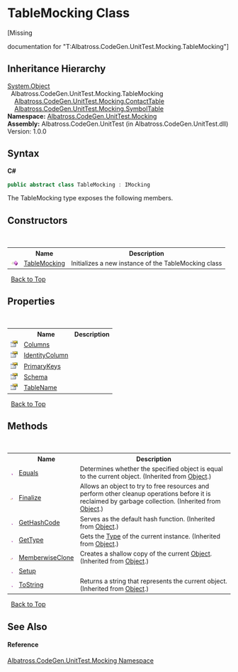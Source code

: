# TableMocking Class
 

\[Missing <summary> documentation for "T:Albatross.CodeGen.UnitTest.Mocking.TableMocking"\]


## Inheritance Hierarchy
<a href="http://msdn2.microsoft.com/en-us/library/e5kfa45b" target="_blank">System.Object</a><br />&nbsp;&nbsp;Albatross.CodeGen.UnitTest.Mocking.TableMocking<br />&nbsp;&nbsp;&nbsp;&nbsp;<a href="402492b8-4b4d-6af5-6e26-fa6b6ab86fbc">Albatross.CodeGen.UnitTest.Mocking.ContactTable</a><br />&nbsp;&nbsp;&nbsp;&nbsp;<a href="044c669d-f461-14d1-8276-1804c8628114">Albatross.CodeGen.UnitTest.Mocking.SymbolTable</a><br />
**Namespace:**&nbsp;<a href="2f1780b3-a2c6-14ff-575d-ee99b7786f99">Albatross.CodeGen.UnitTest.Mocking</a><br />**Assembly:**&nbsp;Albatross.CodeGen.UnitTest (in Albatross.CodeGen.UnitTest.dll) Version: 1.0.0

## Syntax

**C#**<br />
``` C#
public abstract class TableMocking : IMocking
```

The TableMocking type exposes the following members.


## Constructors
&nbsp;<table><tr><th></th><th>Name</th><th>Description</th></tr><tr><td>![Public method](media/pubmethod.gif "Public method")</td><td><a href="2967358f-ed6f-2716-c061-531fef6a9e75">TableMocking</a></td><td>
Initializes a new instance of the TableMocking class</td></tr></table>&nbsp;
<a href="#tablemocking-class">Back to Top</a>

## Properties
&nbsp;<table><tr><th></th><th>Name</th><th>Description</th></tr><tr><td>![Public property](media/pubproperty.gif "Public property")</td><td><a href="3593c9d6-9699-8368-a4a5-6bafaf81c336">Columns</a></td><td /></tr><tr><td>![Public property](media/pubproperty.gif "Public property")</td><td><a href="f8456bab-bda2-0a19-c198-46600f42b7b8">IdentityColumn</a></td><td /></tr><tr><td>![Public property](media/pubproperty.gif "Public property")</td><td><a href="88d5c9dc-1a2d-c59b-3cc1-c7ea58f6e360">PrimaryKeys</a></td><td /></tr><tr><td>![Public property](media/pubproperty.gif "Public property")</td><td><a href="d268a4bd-e4f7-da8b-0469-f4240103c141">Schema</a></td><td /></tr><tr><td>![Public property](media/pubproperty.gif "Public property")</td><td><a href="bd2c8d20-4b82-c781-7b0d-021a9b5c5766">TableName</a></td><td /></tr></table>&nbsp;
<a href="#tablemocking-class">Back to Top</a>

## Methods
&nbsp;<table><tr><th></th><th>Name</th><th>Description</th></tr><tr><td>![Public method](media/pubmethod.gif "Public method")</td><td><a href="http://msdn2.microsoft.com/en-us/library/bsc2ak47" target="_blank">Equals</a></td><td>
Determines whether the specified object is equal to the current object.
 (Inherited from <a href="http://msdn2.microsoft.com/en-us/library/e5kfa45b" target="_blank">Object</a>.)</td></tr><tr><td>![Protected method](media/protmethod.gif "Protected method")</td><td><a href="http://msdn2.microsoft.com/en-us/library/4k87zsw7" target="_blank">Finalize</a></td><td>
Allows an object to try to free resources and perform other cleanup operations before it is reclaimed by garbage collection.
 (Inherited from <a href="http://msdn2.microsoft.com/en-us/library/e5kfa45b" target="_blank">Object</a>.)</td></tr><tr><td>![Public method](media/pubmethod.gif "Public method")</td><td><a href="http://msdn2.microsoft.com/en-us/library/zdee4b3y" target="_blank">GetHashCode</a></td><td>
Serves as the default hash function.
 (Inherited from <a href="http://msdn2.microsoft.com/en-us/library/e5kfa45b" target="_blank">Object</a>.)</td></tr><tr><td>![Public method](media/pubmethod.gif "Public method")</td><td><a href="http://msdn2.microsoft.com/en-us/library/dfwy45w9" target="_blank">GetType</a></td><td>
Gets the <a href="http://msdn2.microsoft.com/en-us/library/42892f65" target="_blank">Type</a> of the current instance.
 (Inherited from <a href="http://msdn2.microsoft.com/en-us/library/e5kfa45b" target="_blank">Object</a>.)</td></tr><tr><td>![Protected method](media/protmethod.gif "Protected method")</td><td><a href="http://msdn2.microsoft.com/en-us/library/57ctke0a" target="_blank">MemberwiseClone</a></td><td>
Creates a shallow copy of the current <a href="http://msdn2.microsoft.com/en-us/library/e5kfa45b" target="_blank">Object</a>.
 (Inherited from <a href="http://msdn2.microsoft.com/en-us/library/e5kfa45b" target="_blank">Object</a>.)</td></tr><tr><td>![Public method](media/pubmethod.gif "Public method")</td><td><a href="209e25cc-9fad-2716-baaa-86d47bfadb39">Setup</a></td><td /></tr><tr><td>![Public method](media/pubmethod.gif "Public method")</td><td><a href="http://msdn2.microsoft.com/en-us/library/7bxwbwt2" target="_blank">ToString</a></td><td>
Returns a string that represents the current object.
 (Inherited from <a href="http://msdn2.microsoft.com/en-us/library/e5kfa45b" target="_blank">Object</a>.)</td></tr></table>&nbsp;
<a href="#tablemocking-class">Back to Top</a>

## See Also


#### Reference
<a href="2f1780b3-a2c6-14ff-575d-ee99b7786f99">Albatross.CodeGen.UnitTest.Mocking Namespace</a><br />